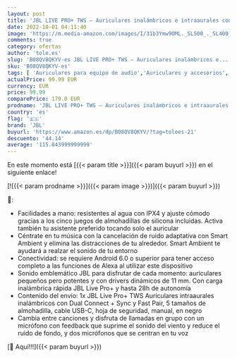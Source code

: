 ```yaml
---
layout: post
title: 'JBL LIVE PRO+ TWS – Auriculares inalámbricos e intraaurales con cancelación de ruido adaptativa  hasta 28H de batería  Hey Google y Amazon Alexa  compatible con iOS y Android  negro'
date: 2022-10-01 04:11:40
image: 'https://m.media-amazon.com/images/I/31b3Ymw9OML._SL500_._SL400_.jpg'
comments: true
category: ofertas
author: 'tole.es'
slug: 'B08QV8QKYV-es JBL LIVE PRO+ TWS – Auriculares inalámbricos e...'
sku: 'B08QV8QKYV-es'
tags: [ 'Auriculares para equipo de audio','Auriculares y accesorios','Electrónica','android','jbl','🇪🇸', ]
actualPrice: 99.99 EUR
currency: EUR
price: 99.99
comparePrice: 179.0 EUR
prodname: 'JBL LIVE PRO+ TWS – Auriculares inalámbricos e intraaurales con cancelación de ruido adaptativa  hasta 28H de batería  Hey Google y Amazon Alexa  compatible con iOS y Android  negro'
country: 'es'
flag: '🇪🇸'
brand: 'JBL'
buyurl: 'https://www.amazon.es/dp/B08QV8QKYV/?tag=tolees-21'
descuento: '44.14'
average: '115.043999999999'
---
```


En este momento está [{{< param title >}}]({{< param buyurl >}}) en el siguiente enlace!

[![{{< param prodname >}}]({{< param image >}})]({{< param buyurl >}})

🔎:

- Facilidades a mano: resistentes al agua con IPX4 y ajuste cómodo gracias a los cinco juegos de almohadillas de silicona incluidas. Activa también tu asistente preferido tocando solo el auricular
- Céntrate en tu música con la cancelación de ruido adaptativa con Smart Ambient y elimina las distracciones de tu alrededor. Smart Ambient te ayudará a realzar el sonido de tu entorno
- Conectividad: se requiere Android 6.0 o superior para tener acceso completo a las funciones de Alexa al utilizar este dispositivo
- Sonido emblemático JBL para disfrutar de cada momento: auriculares pequeños pero potentes y con drivers dinámicos de 11 mm. Con carga inalámbrica rápida JBL Live Pro+ y hasta 28h de autonomía
- Contenido del envío: 1x JBL Live Pro+ TWS Auriculares intraaurales inalámbricos con Dual Connect + Sync y Fast Pair, 5 tamaños de almohadilla, cable USB-C, hoja de seguridad, manual, en negro
- Cambia entre canciones y disfruta de llamadas en grupo con un micrófono con feedback que suprime el sonido del viento y reduce el ruido de fondo, y dos micrófonos que se centran en tu voz

[🛒 Aquí!!!]({{< param buyurl >}})
